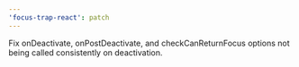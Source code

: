 ```yaml
---
'focus-trap-react': patch
---
```


Fix onDeactivate, onPostDeactivate, and checkCanReturnFocus options not being called consistently on deactivation.
